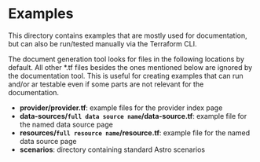 # Examples

This directory contains examples that are mostly used for documentation, but can also be run/tested manually via the Terraform CLI.

The document generation tool looks for files in the following locations by default. All other *.tf files besides the ones mentioned below are ignored by the documentation tool. This is useful for creating examples that can run and/or ar testable even if some parts are not relevant for the documentation.

* **provider/provider.tf**: example files for the provider index page
* **data-sources/`full data source name`/data-source.tf**: example file for the named data source page
* **resources/`full resource name`/resource.tf**: example file for the named data source page
* **scenarios**: directory containing standard Astro scenarios
